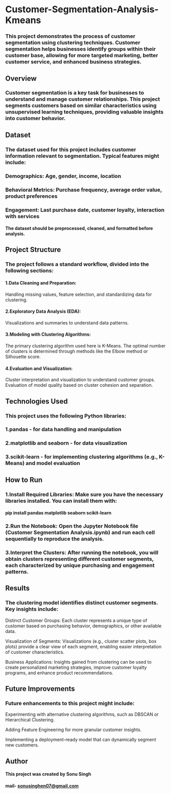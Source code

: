 # Customer-Segmentation-Analysis-Kmeans

### This project demonstrates the process of customer segmentation using clustering techniques. Customer segmentation helps businesses identify groups within their customer base, allowing for more targeted marketing, better customer service, and enhanced business strategies.

## Overview

### Customer segmentation is a key task for businesses to understand and manage customer relationships. This project segments customers based on similar characteristics using unsupervised learning techniques, providing valuable insights into customer behavior.

## Dataset

### The dataset used for this project includes customer information relevant to segmentation. Typical features might include:
### Demographics: Age, gender, income, location
### Behavioral Metrics: Purchase frequency, average order value, product preferences
### Engagement: Last purchase date, customer loyalty, interaction with services

#### The dataset should be preprocessed, cleaned, and formatted before analysis.

## Project Structure

### The project follows a standard workflow, divided into the following sections:

#### 1.Data Cleaning and Preparation:
Handling missing values, feature selection, and standardizing data for clustering.

#### 2.Exploratory Data Analysis (EDA):
Visualizations and summaries to understand data patterns.

#### 3.Modeling with Clustering Algorithms:
The primary clustering algorithm used here is K-Means.
The optimal number of clusters is determined through methods like the Elbow method or Silhouette score.

#### 4.Evaluation and Visualization:
Cluster interpretation and visualization to understand customer groups.
Evaluation of model quality based on cluster cohesion and separation.

## Technologies Used

### This project uses the following Python libraries:
### 1.pandas - for data handling and manipulation

### 2.matplotlib and seaborn - for data visualization

### 3.scikit-learn - for implementing clustering algorithms (e.g., K-Means) and model evaluation

## How to Run

### 1.Install Required Libraries: Make sure you have the necessary libraries installed. You can install them with:
#### pip install pandas matplotlib seaborn scikit-learn

### 2.Run the Notebook: Open the Jupyter Notebook file (Customer Segmentation Analysis.ipynb) and run each cell sequentially to reproduce the analysis.

### 3.Interpret the Clusters: After running the notebook, you will obtain clusters representing different customer segments, each characterized by unique purchasing and engagement patterns.

## Results

### The clustering model identifies distinct customer segments. Key insights include:

Distinct Customer Groups: Each cluster represents a unique type of customer based on purchasing behavior, demographics, or other available data.

Visualization of Segments: Visualizations (e.g., cluster scatter plots, box plots) provide a clear view of each segment, enabling easier interpretation of customer characteristics.

Business Applications: Insights gained from clustering can be used to create personalized marketing strategies, improve customer loyalty programs, and enhance product recommendations.

## Future Improvements

### Future enhancements to this project might include:

Experimenting with alternative clustering algorithms, such as DBSCAN or Hierarchical Clustering.

Adding Feature Engineering for more granular customer insights.

Implementing a deployment-ready model that can dynamically segment new customers.

## Author
#### This project was created by Sonu Singh 
#### mail- sonusinghen07@gmail.com
